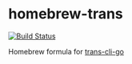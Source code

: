 # homebrew-trans
[![Build Status](https://travis-ci.com/nwtgck/homebrew-trans.svg?branch=master)](https://travis-ci.com/nwtgck/homebrew-trans)

Homebrew formula for [trans-cli-go](https://github.com/nwtgck/trans-cli-go)

